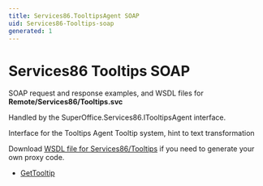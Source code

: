 ```yaml
---
title: Services86.TooltipsAgent SOAP
uid: Services86-Tooltips-soap
generated: 1
---
```


# Services86 Tooltips SOAP

SOAP request and response examples, and WSDL files for **Remote/Services86/Tooltips.svc**

Handled by the <see cref="T:SuperOffice.Services86.ITooltipsAgent">SuperOffice.Services86.ITooltipsAgent</see> interface.

Interface for the Tooltips Agent
Tooltip system, hint to text transformation

Download [WSDL file for Services86/Tooltips](../Services86-Tooltips.md) if you need to generate your own proxy code.

* [GetTooltip](GetTooltip.md)

